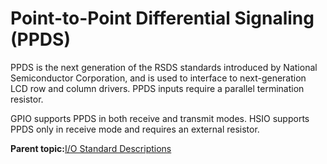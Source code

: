 # Point-to-Point Differential Signaling \(PPDS\)

PPDS is the next generation of the RSDS standards introduced by National Semiconductor Corporation, and is used to interface to next-generation LCD row and column drivers. PPDS inputs require a parallel termination resistor.

GPIO supports PPDS in both receive and transmit modes. HSIO supports PPDS only in receive mode and requires an external resistor.

**Parent topic:**[I/O Standard Descriptions](GUID-07F30430-9CF8-4A1E-8C90-A8B9D9B8986F.md)

